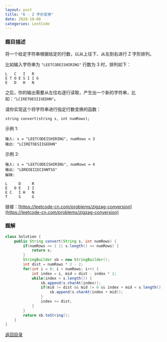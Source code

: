 ```yaml
---
layout: post
title: "6 - Z 字形变换"
date: 2020-10-08
categories: LeetCode
---
```


### **题目描述**
将一个给定字符串根据给定的行数，以从上往下、从左到右进行 Z 字形排列。

比如输入字符串为 `"LEETCODEISHIRING"` 行数为 3 时，排列如下：
```
L   C   I   R
E T O E S I I G
E   D   H   N
```
之后，你的输出需要从左往右逐行读取，产生出一个新的字符串，比如：`"LCIRETOESIIGEDHN"`。

请你实现这个将字符串进行指定行数变换的函数：
```
string convert(string s, int numRows);
```
示例 1:
```
输入: s = "LEETCODEISHIRING", numRows = 3
输出: "LCIRETOESIIGEDHN"
```
示例 2:
```
输入: s = "LEETCODEISHIRING", numRows = 4
输出: "LDREOEIIECIHNTSG"
解释:

L     D     R
E   O E   I I
E C   I H   N
T     S     G
```


链接：[https://leetcode-cn.com/problems/zigzag-conversion](https://leetcode-cn.com/problems/zigzag-conversion)



### **题解**
``` java
class Solution {
    public String convert(String s, int numRows) {
        if(numRows <= 1 || s.length() <= numRows) {
            return s;
        }
        StringBuilder sb = new StringBuilder();
        int dist = numRows * 2 - 2;
        for(int i = 0; i < numRows; i++) {
            int index = i, mid = dist - index * 2;
            while(index < s.length()) {
                sb.append(s.charAt(index));
                if(mid != dist && mid != 0 && index + mid < s.length()) {
                    sb.append(s.charAt(index + mid));
                }
                index += dist;
            }
        }
        return sb.toString();
    }
}
```

[返回目录](https://maxwell-blog.cn/leetcode/2020/10/08/leetcode.html)